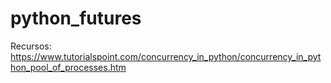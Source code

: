 # python_futures

Recursos:
https://www.tutorialspoint.com/concurrency_in_python/concurrency_in_python_pool_of_processes.htm
